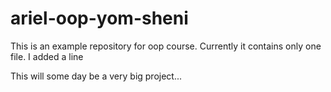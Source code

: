 # ariel-oop-yom-sheni
This is an example repository for oop course.
Currently it contains only one file.
I added a line

This will some day be a very big project...
